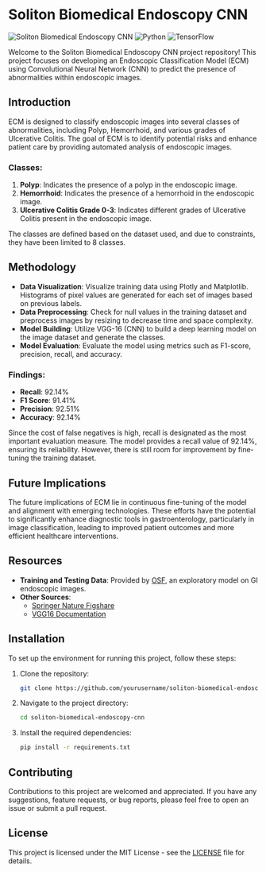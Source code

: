 # Soliton Biomedical Endoscopy CNN

![Soliton Biomedical Endoscopy CNN](https://img.shields.io/badge/Soliton%20Biomedical-Endoscopy%20CNN-blue)
![Python](https://img.shields.io/badge/Made%20with-Python-green)
![TensorFlow](https://img.shields.io/badge/Powered%20by-TensorFlow-orange)

Welcome to the Soliton Biomedical Endoscopy CNN project repository! This project focuses on developing an Endoscopic Classification Model (ECM) using Convolutional Neural Network (CNN) to predict the presence of abnormalities within endoscopic images. 

## Introduction
ECM is designed to classify endoscopic images into several classes of abnormalities, including Polyp, Hemorrhoid, and various grades of Ulcerative Colitis. The goal of ECM is to identify potential risks and enhance patient care by providing automated analysis of endoscopic images.

### Classes:
1. **Polyp**: Indicates the presence of a polyp in the endoscopic image.
2. **Hemorrhoid**: Indicates the presence of a hemorrhoid in the endoscopic image.
3. **Ulcerative Colitis Grade 0-3**: Indicates different grades of Ulcerative Colitis present in the endoscopic image.

The classes are defined based on the dataset used, and due to constraints, they have been limited to 8 classes.

## Methodology
- **Data Visualization**: Visualize training data using Plotly and Matplotlib. Histograms of pixel values are generated for each set of images based on previous labels.
- **Data Preprocessing**: Check for null values in the training dataset and preprocess images by resizing to decrease time and space complexity.
- **Model Building**: Utilize VGG-16 (CNN) to build a deep learning model on the image dataset and generate the classes.
- **Model Evaluation**: Evaluate the model using metrics such as F1-score, precision, recall, and accuracy.

### Findings:
- **Recall**: 92.14%
- **F1 Score**: 91.41%
- **Precision**: 92.51%
- **Accuracy**: 92.14%

Since the cost of false negatives is high, recall is designated as the most important evaluation measure. The model provides a recall value of 92.14%, ensuring its reliability. However, there is still room for improvement by fine-tuning the training dataset.

## Future Implications
The future implications of ECM lie in continuous fine-tuning of the model and alignment with emerging technologies. These efforts have the potential to significantly enhance diagnostic tools in gastroenterology, particularly in image classification, leading to improved patient outcomes and more efficient healthcare interventions.

## Resources
- **Training and Testing Data**: Provided by [OSF](https://osf.io/mh9sj/), an exploratory model on GI endoscopic images.
- **Other Sources**: 
  - [Springer Nature Figshare](https://springernature.figshare.com/articles/dataset/Metadata_record_for_HyperKvasir_A_comprehensive_multi-class_image_and_video_dataset_for_gastrointestinal_endoscopy/12759833?file=24463475)
  - [VGG16 Documentation](https://www.mathworks.com/help/deeplearning/ref/vgg16.html)

## Installation
To set up the environment for running this project, follow these steps:

1. Clone the repository:
   ```bash
   git clone https://github.com/yourusername/soliton-biomedical-endoscopy-cnn.git
   ```
2. Navigate to the project directory:
   ```bash
   cd soliton-biomedical-endoscopy-cnn
   ```
3. Install the required dependencies:
   ```bash
   pip install -r requirements.txt
   ```

## Contributing
Contributions to this project are welcomed and appreciated. If you have any suggestions, feature requests, or bug reports, please feel free to open an issue or submit a pull request.

## License
This project is licensed under the MIT License - see the [LICENSE](LICENSE) file for details.
